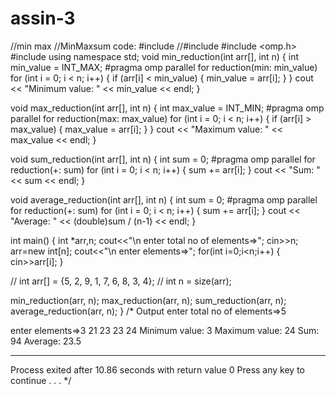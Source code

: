 # assin-3
//min max
//MinMaxsum code:
#include <iostream>
//#include <vector>
#include <omp.h>
#include <climits>
using namespace std;
void min_reduction(int arr[], int n) {
  int min_value = INT_MAX;
  #pragma omp parallel for reduction(min: min_value)
  for (int i = 0; i < n; i++) {
	if (arr[i] < min_value) {
  	min_value = arr[i];
	}
  }
  cout << "Minimum value: " << min_value << endl;
}

void max_reduction(int arr[], int n) {
  int max_value = INT_MIN;
  #pragma omp parallel for reduction(max: max_value)
  for (int i = 0; i < n; i++) {
	if (arr[i] > max_value) {
  	max_value = arr[i];
	}
  }
  cout << "Maximum value: " << max_value << endl;
}

void sum_reduction(int arr[], int n) {
  int sum = 0;
   #pragma omp parallel for reduction(+: sum)
   for (int i = 0; i < n; i++) {
	sum += arr[i];
  }
  cout << "Sum: " << sum << endl;
}

void average_reduction(int arr[], int n) {
  int sum = 0;
#pragma omp parallel for reduction(+: sum)
  for (int i = 0; i < n; i++) {
	sum += arr[i];
  }
  cout << "Average: " << (double)sum / (n-1) << endl;
}

int main() {
    int *arr,n;
    cout<<"\n enter total no of elements=>";
    cin>>n;
    arr=new int[n];
    cout<<"\n enter elements=>";
    for(int i=0;i<n;i++)
    {
   	 cin>>arr[i];
    }

//   int arr[] = {5, 2, 9, 1, 7, 6, 8, 3, 4};
//   int n = size(arr);

  min_reduction(arr, n);
  max_reduction(arr, n);
  sum_reduction(arr, n);
  average_reduction(arr, n);
}
/*
Output
enter total no of elements=>5

 enter elements=>3
21
23
23
24
Minimum value: 3
Maximum value: 24
Sum: 94
Average: 23.5

--------------------------------
Process exited after 10.86 seconds with return value 0
Press any key to continue . . .
*/

